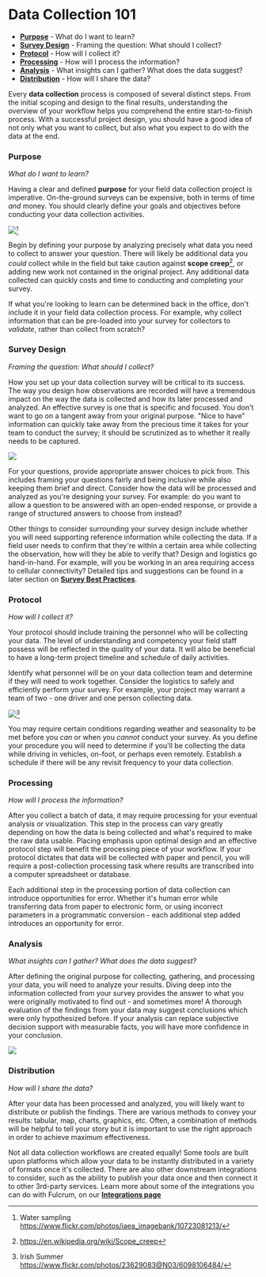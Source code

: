 # Data Collection 101

* [**Purpose**](#Purpose) - What do I want to learn?
* [**Survey Design**](#Survey-Design) - Framing the question: What should I collect?
* [**Protocol**](#Protocol) - How will I collect it?
* [**Processing**](#Processing) - How will I process the information?
* [**Analysis**](#Analysis) - What insights can I gather? What does the data suggest?
* [**Distribution**](#Distribution) - How will I share the data?

Every **data collection** process is composed of several distinct steps. From the initial scoping and design to the final results, understanding the overview of your workflow helps you comprehend the entire start-to-finish process. With a successful project design, you should have a good idea of not only what you want to collect, but also what you expect to do with the data at the end.

### Purpose <a id="Purpose"></a>

_What do I want to learn?_

Having a clear and defined **purpose** for your field data collection project is imperative. On-the-ground surveys can be expensive, both in terms of time _and_ money. You should clearly define your goals and objectives before conducting your data collection activities.

![](https://farm4.staticflickr.com/3739/10723081213_5db79638d0_k_d.jpg)[^1]

Begin by defining your purpose by analyzing precisely what data you need to collect to answer your question. There will likely be additional data you _could_ collect while in the field but take caution against **scope creep**[^2], or adding new work not contained in the original project. Any additional data collected can quickly costs and time to conducting and completing your survey.

If what you're looking to learn can be determined back in the office, don't include it in your field data collection process. For example, why collect information that can be pre-loaded into your survey for collectors to _validate_, rather than collect from scratch?

### Survey Design <a id="Survey-Design"></a>

_Framing the question: What should I collect?_

How you set up your data collection survey will be critical to its success. The way you design how observations are recorded will have a tremendous impact on the way the data is collected and how its later processed and analyzed. An effective survey is one that is specific and focused. You don't want to go on a tangent away from your original purpose. "Nice to have" information can quickly take away from the precious time it takes for your team to conduct the survey; it should be scrutinized as to whether it really needs to be captured.

![](http://www.fulcrumapp.com/assets/img/blog/record-linking.png)

For your questions, provide appropriate answer choices to pick from. This includes framing your questions fairly and being inclusive while also keeping them brief and direct. Consider how the data will be processed and analyzed as you're designing your survey. For example: do you want to allow a question to be answered with an open-ended response, or provide a range of structured answers to choose from instead?

Other things to consider surrounding your survey design include whether you will need supporting reference information while collecting the data. If a field user needs to confirm that they're within a certain area while collecting the observation, how will they be able to verify that? Design and logistics go hand-in-hand. For example, will you be working in an area requiring access to cellular connectivity? Detailed tips and suggestions can be found in a later section on [**Survey Best Practices**](survey-best-practices.md).

### Protocol <a id="Protocol"></a>

_How will I collect it?_

Your protocol should include training the personnel who will be collecting your data. The level of understanding and competency your field staff possess will be reflected in the quality of your data. It will also be beneficial to have a long-term project timeline and schedule of daily activities.

Identify what personnel will be on your data collection team and determine if they will need to work together. Consider the logistics to safely and efficiently perform your survey. For example, your project may warrant a team of two - one driver and one person collecting data.

![](https://farm7.staticflickr.com/6064/6098106484_c28ca2f92c_b_d.jpg)[^3]

You may require certain conditions regarding weather and seasonality to be met before you _can_ or when you _cannot_ conduct your survey. As you define your procedure you will need to determine if you'll be collecting the data while driving in vehicles, on-foot, or perhaps even remotely. Establish a schedule if there will be any revisit frequency to your data collection.

### Processing <a id="Processing"></a>

_How will I process the information?_

After you collect a batch of data, it may require processing for your eventual analysis or visualization. This step in the process can vary greatly depending on how the data is being collected and what's required to make the raw data usable. Placing emphasis upon optimal design and an effective protocol step will benefit the processing piece of your workflow. If your protocol dictates that data will be collected with paper and pencil, you will require a post-collection processing task where results are transcribed into a computer spreadsheet or database.

Each additional step in the processing portion of data collection can introduce opportunities for error. Whether it's human error while transferring data from paper to electronic form, or using incorrect parameters in a programmatic conversion - each additional step added introduces an opportunity for error.

### Analysis <a id="Analysis"></a>

_What insights can I gather? What does the data suggest?_

After defining the original purpose for collecting, gathering, and processing your data, you will need to analyze your results. Diving deep into the information collected from your survey provides the answer to what you were originally motivated to find out - and sometimes more! A thorough evaluation of the findings from your data may suggest conclusions which were only hypothesized before. If your analysis can replace subjective decision support with measurable facts, you will have more confidence in your conclusion.

![](http://www.fulcrumapp.com/assets/img/blog/tableau-wdc-featured.png)

### Distribution <a id="Distribution"></a>

_How will I share the data?_

After your data has been processed and analyzed, you will likely want to distribute or publish the findings. There are various methods to convey your results: tabular, map, charts, graphics, etc. Often, a combination of methods will be helpful to tell your story but it is important to use the right approach in order to achieve maximum effectiveness.

Not all data collection workflows are created equally! Some tools are built upon platforms which allow your data to be instantly distributed in a variety of formats once it's collected. There are also other downstream integrations to consider, such as the ability to publish your data once and then connect it to other 3rd-party services. Learn more about some of the integrations you can do with Fulcrum, on our [**Integrations page**](http://www.fulcrumapp.com/tour/extend/)

[^1]: Water sampling https://www.flickr.com/photos/iaea_imagebank/10723081213/
[^2]: https://en.wikipedia.org/wiki/Scope_creep
[^3]: Irish Summer https://www.flickr.com/photos/23629083@N03/6098106484/

